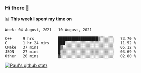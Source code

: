 ### Hi there 👋

📊 **This week I spent my time on**
<!--START_SECTION:waka-->
```text
Week: 04 August, 2021 - 10 August, 2021

C++     9 hrs           ██████████████████▒░░░░░░   73.70 % 
C       1 hr 24 mins    ███░░░░░░░░░░░░░░░░░░░░░░   11.52 % 
CMake   37 mins         █▒░░░░░░░░░░░░░░░░░░░░░░░   05.12 % 
JSON    27 mins         █░░░░░░░░░░░░░░░░░░░░░░░░   03.69 % 
Other   20 mins         ▓░░░░░░░░░░░░░░░░░░░░░░░░   02.80 % 
```
<!--END_SECTION:waka-->


[![Paul's github stats](https://github-readme-stats.vercel.app/api?username=mickeyouyou&theme=dracula&show_icons=true)](https://github.com/anuraghazra/github-readme-stats)
